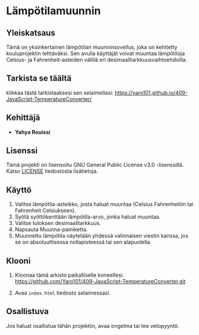 # Lämpötilamuunnin

## Yleiskatsaus

Tämä on yksinkertainen lämpötilan muunninsovellus, joka on kehitetty kouluprojektin tehtäväksi. Sen avulla käyttäjät voivat muuntaa lämpötiloja Celsius- ja Fahrenheit-asteiden välillä eri desimaalitarkkuusvaihtoehdoilla.

## Tarkista se täältä

klikkaa tästä tarkistaaksesi sen selaimellasi: https://yaro101.github.io/409-JavaScript-TemperatureConverter/

## Kehittäjä

- **Yahya Rouissi**

## Lisenssi

Tämä projekti on lisensoitu GNU General Public License v3.0 -lisenssillä. Katso [LICENSE](LICENSE) tiedostosta lisätietoja.

## Käyttö

1. Valitse lämpötila-asteikko, josta haluat muuntaa (Celsius Fahrenheitiin tai Fahrenheit Celsiukseen).
2. Syötä syöttökenttään lämpötila-arvo, jonka haluat muuntaa.
3. Valitse tuloksen desimaalitarkkuus.
4. Napsauta Muunna-painiketta.
5. Muunnettu lämpötila näytetään yhdessä valinnaisen viestin kanssa, jos se on absoluuttisessa nollapisteessä tai sen alapuolella.

## Klooni

1. Kloonaa tämä arkisto paikalliselle koneellesi.
   https://github.com/Yaro101/409-JavaScript-TemperatureConverter.git

2. Avaa `index.html` tiedosto selaimessasi.

## Osallistuva

Jos haluat osallistua tähän projektiin, avaa ongelma tai tee vetopyyntö.

